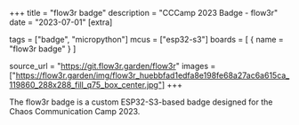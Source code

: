 +++
title = "flow3r badge"
description = "CCCamp 2023 Badge - flow3r"
date = "2023-07-01"
[extra]

tags = ["badge", "micropython"]
mcus = ["esp32-s3"]
boards = [
    { name = "flow3r badge" }
]

source_url = "https://git.flow3r.garden/flow3r"
images = ["https://flow3r.garden/img/flow3r_huebbfad1edfa8e198fe68a27ac6a615ca_119860_288x288_fill_q75_box_center.jpg"]
+++

The flow3r badge is a custom ESP32-S3-based badge designed for the Chaos Communication Camp 2023.
